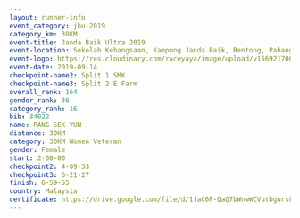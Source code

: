 ```yaml
---
layout: runner-info 
event_category: jbu-2019 
category_km: 30KM 
event-title: Janda Baik Ultra 2019 
event-location: Sekolah Kebangsaan, Kampung Janda Baik, Bentong, Pahang, Malaysia 
event-logo: https://res.cloudinary.com/raceyaya/image/upload/v1569217009/logo/janda-baik_vch1pc.jpg 
event-date: 2019-09-14 
checkpoint-name2: Split 1 SMK 
checkpoint-name3: Split 2 E Farm 
overall_rank: 164
gender_rank: 36
category_rank: 16
bib: 34022
name: PANG SEK YUN
distance: 30KM
category: 30KM Women Veteran
gender: Female
start: 2-00-00
checkpoint2: 4-09-33
checkpoint3: 6-21-27
finish: 6-59-55
country: Malaysia
certificate: https://drive.google.com/file/d/1faC6F-QaQ7bWnwWCVutbgurs82hNm-Jr/view?usp=sharing
---
```

